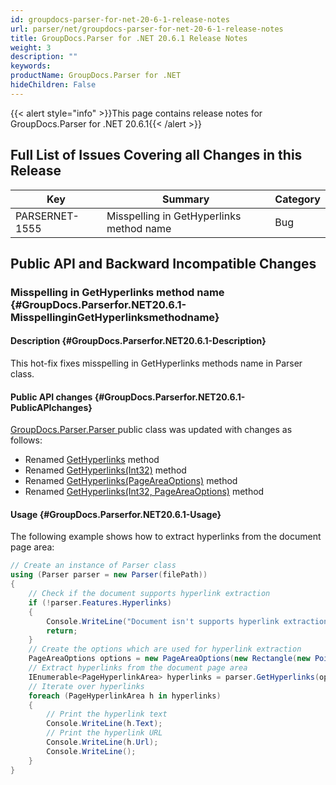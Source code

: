 ```yaml
---
id: groupdocs-parser-for-net-20-6-1-release-notes
url: parser/net/groupdocs-parser-for-net-20-6-1-release-notes
title: GroupDocs.Parser for .NET 20.6.1 Release Notes
weight: 3
description: ""
keywords: 
productName: GroupDocs.Parser for .NET
hideChildren: False
---
```

{{< alert style="info" >}}This page contains release notes for GroupDocs.Parser for .NET 20.6.1{{< /alert >}}


## Full List of Issues Covering all Changes in this Release

| Key | Summary | Category |
| --- | --- | --- |
| PARSERNET-1555 | Misspelling in GetHyperlinks method name | Bug |

## Public API and Backward Incompatible Changes

### Misspelling in GetHyperlinks method name {#GroupDocs.Parserfor.NET20.6.1-MisspellinginGetHyperlinksmethodname}

#### Description {#GroupDocs.Parserfor.NET20.6.1-Description}

This hot-fix fixes misspelling in GetHyperlinks methods name in Parser
class.

#### Public API changes {#GroupDocs.Parserfor.NET20.6.1-PublicAPIchanges}

[GroupDocs.Parser.Parser ](https://apireference.groupdocs.com/parser/net/groupdocs.parser/parser)public
class was updated with changes as follows:

*   Renamed
    [GetHyperlinks](https://apireference.groupdocs.com/parser/net/groupdocs.parser/parser/methods/gethyperlinks)
    method
*   Renamed [GetHyperlinks(Int32)](https://apireference.groupdocs.com/parser/net/groupdocs.parser.parser/gethyperlinks/methods/2)
    method
*   Renamed [GetHyperlinks(PageAreaOptions)](https://apireference.groupdocs.com/parser/net/groupdocs.parser.parser/gethyperlinks/methods/1)
    method
*   Renamed [GetHyperlinks(Int32,
    PageAreaOptions)](https://apireference.groupdocs.com/parser/net/groupdocs.parser.parser/gethyperlinks/methods/3)
    method

#### Usage {#GroupDocs.Parserfor.NET20.6.1-Usage}

The following example shows how to extract hyperlinks from the document
page area:

```csharp
// Create an instance of Parser class
using (Parser parser = new Parser(filePath))
{
    // Check if the document supports hyperlink extraction
    if (!parser.Features.Hyperlinks)
    {
        Console.WriteLine("Document isn't supports hyperlink extraction.");
        return;
    }
    // Create the options which are used for hyperlink extraction
    PageAreaOptions options = new PageAreaOptions(new Rectangle(new Point(380, 90), new Size(150, 50)));
    // Extract hyperlinks from the document page area
    IEnumerable<PageHyperlinkArea> hyperlinks = parser.GetHyperlinks(options);
    // Iterate over hyperlinks
    foreach (PageHyperlinkArea h in hyperlinks)
    {
        // Print the hyperlink text
        Console.WriteLine(h.Text);
        // Print the hyperlink URL
        Console.WriteLine(h.Url);
        Console.WriteLine();
    }
}
```

